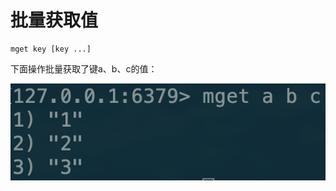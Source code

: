 # 批量获取值

```text
mget key [key ...]
```

下面操作批量获取了键a、b、c的值：

![](../../.gitbook/assets/image%20%282%29.png)

